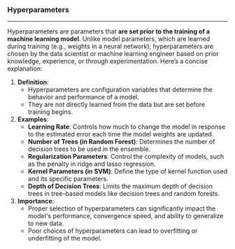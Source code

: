 ### Hyperparameters

---

Hyperparameters are parameters that **are set prior to the training of a machine learning model**. Unlike model parameters, which are learned during training (e.g., weights in a neural network), hyperparameters are chosen by the data scientist or machine learning engineer based on prior knowledge, experience, or through experimentation. Here’s a concise explanation:

1. **Definition**:
    - Hyperparameters are configuration variables that determine the behavior and performance of a model.
    - They are not directly learned from the data but are set before training begins.
2. **Examples**:
    - **Learning Rate**: Controls how much to change the model in response to the estimated error each time the model weights are updated.
    - **Number of Trees (in Random Forest)**: Determines the number of decision trees to be used in the ensemble.
    - **Regularization Parameters**: Control the complexity of models, such as the penalty in ridge and lasso regression.
    - **Kernel Parameters (in SVM)**: Define the type of kernel function used and its specific parameters.
    - **Depth of Decision Trees**: Limits the maximum depth of decision trees in tree-based models like decision trees and random forests.
3. **Importance**:
    - Proper selection of hyperparameters can significantly impact the model's performance, convergence speed, and ability to generalize to new data.
    - Poor choices of hyperparameters can lead to overfitting or underfitting of the model.